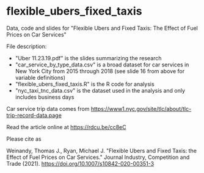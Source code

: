 # flexible_ubers_fixed_taxis
Data, code and slides for "Flexible Ubers and Fixed Taxis: The Effect of Fuel Prices on Car Services"

File description:
* "Uber 11.23.19.pdf" is the slides summarizing the research
* "car_service_by_type_data.csv" is a broad dataset for car services in New York City from 2015 through 2018 (see slide 16 from above for variable definitions)
* "flexible_ubers_fixed_taxis.R" is the R code for analysis
* "nyc_taxi_tnc_data.csv" is the dataset used in the analysis and only includes business days

Car service trip data comes from https://www1.nyc.gov/site/tlc/about/tlc-trip-record-data.page

Read the article online at https://rdcu.be/cc8eC


Please cite as

Weinandy, Thomas J., Ryan, Michael J. "Flexible Ubers and Fixed Taxis: the Effect of Fuel Prices on Car Services." Journal Industry, Competition and Trade (2021). https://doi.org/10.1007/s10842-020-00351-3
